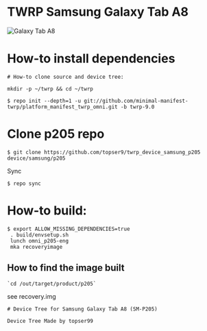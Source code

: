 # TWRP Samsung Galaxy Tab A8
![Galaxy Tab A8](https://fdn2.gsmarena.com/vv/pics/samsung/samsung-galaxy-tab-a-s-pen-sm-p205-2.jpg "Galaxy Tab A8")
# How-to install dependencies
```
# How-to clone source and device tree:

mkdir -p ~/twrp && cd ~/twrp

$ repo init --depth=1 -u git://github.com/minimal-manifest-twrp/platform_manifest_twrp_omni.git -b twrp-9.0
```
# Clone p205 repo
```
$ git clone https://github.com/topser9/twrp_device_samsung_p205 device/samsung/p205
```
Sync
```
$ repo sync
```
# How-to build:
```
$ export ALLOW_MISSING_DEPENDENCIES=true
 . build/envsetup.sh
 lunch omni_p205-eng
 mka recoveryimage
```
## How to find the image built
```
`cd /out/target/product/p205`
```
see recovery.img
```
# Device Tree for Samsung Galaxy Tab A8 (SM-P205)

Device Tree Made by topser99
```